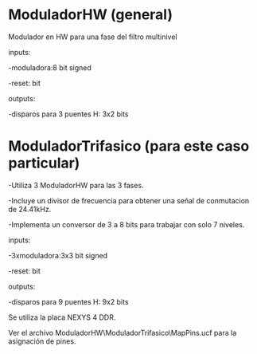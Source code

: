 # ModuladorHW (general)
Modulador en HW para una fase del filtro multinivel

inputs: 

-moduladora:8 bit signed

-reset: bit

outputs:

-disparos para 3 puentes H: 3x2 bits

# ModuladorTrifasico (para este caso particular)

-Utiliza 3 ModuladorHW para las 3 fases. 

-Incluye un divisor de frecuencia para obtener una señal de conmutacion de 24.41kHz.

-Implementa un conversor de 3 a 8 bits para trabajar con solo 7 niveles.

inputs: 

-3xmoduladora:3x3 bit signed

-reset: bit

outputs:

-disparos para 9 puentes H: 9x2 bits

Se utiliza la placa NEXYS 4 DDR.

Ver el archivo ModuladorHW\ModuladorTrifasico\MapPins.ucf para la asignación de pines.
